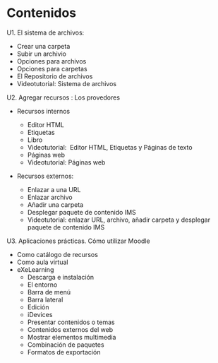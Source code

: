 
# Contenidos

U1. El sistema de archivos:

- Crear una carpeta
- Subir un archivio
- Opciones para archivos
- Opciones para carpetas
- El Repositorio de archivos
- Videotutorial: Sistema de archivos

U2. Agregar recursos : Los provedores

- Recursos internos

    - Editor HTML
    - Etiquetas
    - Libro
    - Videotutorial:  Editor HTML, Etiquetas y Páginas de texto
    - Páginas web
    - Videotutorial: Páginas web

- Recursos externos: 
    - Enlazar a una URL
    - Enlazar archivo
    - Añadir una carpeta
    - Desplegar paquete de contenido IMS
    - Videotutorial: enlazar URL, archivo, añadir carpeta y desplegar paquete de contenido IMS

U3. Aplicaciones prácticas. Cómo utilizar Moodle
- Como catálogo de recursos
- Como aula virtual
- eXeLearning
    - Descarga e instalación
    - El entorno
    - Barra de menú
    - Barra lateral
    - Edición
    - iDevices
    - Presentar contenidos o temas
    - Contenidos externos del web
    - Mostrar elementos multimedia
    - Combinación de paquetes
    - Formatos de exportación
